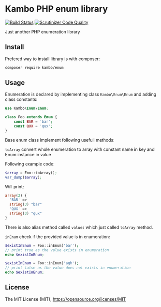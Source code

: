# Kambo PHP enum library
[![Build Status](https://travis-ci.org/kambo-1st/KamboEnum.svg?branch=master)](https://travis-ci.org/kambo-1st/KamboEnum)
[![Scrutinizer Code Quality](https://scrutinizer-ci.com/g/kambo-1st/KamboEnum/badges/quality-score.png?b=master)](https://scrutinizer-ci.com/g/kambo-1st/KamboEnum/?branch=master)

Just another PHP enumeration library

## Install

Prefered way to install library is with composer:
```sh
composer require kambo/enum
```

## Usage
Enumeration is declared by implementing class ```Kambo\Enum\Enum``` and adding class constants:

```php
use Kambo\Enum\Enum;

class Foo extends Enum {
    const BAR = 'bar';
    const QUX = 'qux';
}
```

Base enum class implement following usefull methods:

```toArray``` convert whole enumeration to array with constant name in key and Enum instance in value

Following example code:
```php
$array = Foo::toArray();
var_dump($array);
```

Will print:
```php
array(2) {
  'BAR' =>
  string(3) "bar"
  'QUX' =>
  string(3) "qux"
}
```

There is also alias method called ```values``` which just called ```toArray``` method.

```inEnum``` check if the provided value is in enumeration:

```php
$existInEnum = Foo::inEnum('bar');
// print true as the value exists in enumeration
echo $existInEnum;

$existInEnum = Foo::inEnum('agh');
// print false as the value does not exists in enumeration
echo $existInEnum;

```
## License
The MIT License (MIT), https://opensource.org/licenses/MIT
